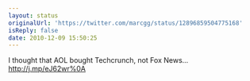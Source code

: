 ```yaml
---
layout: status
originalUrl: 'https://twitter.com/marcgg/status/12896859504775168'
isReply: false
date: 2010-12-09 15:50:25
---
```


I thought that AOL bought Techcrunch, not Fox News... http://j.mp/eJ62wr%0A
